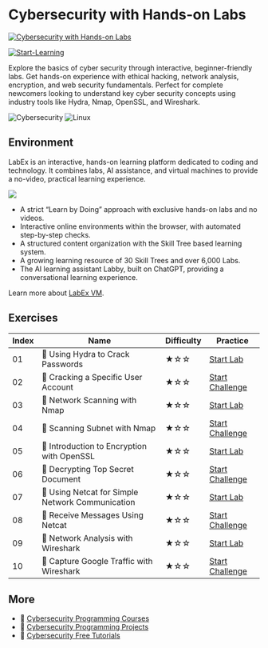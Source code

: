 # Cybersecurity with Hands-on Labs

[![Cybersecurity with Hands-on Labs](https://cover-creator.appbot.io/cyber-security-with-hands-on-labs.png)](https://labex.io/courses/cyber-security-with-hands-on-labs)

[![Start-Learning](https://img.shields.io/badge/Start-Learning-whitesmoke?style=for-the-badge)](https://labex.io/courses/cyber-security-with-hands-on-labs)

Explore the basics of cyber security through interactive, beginner-friendly labs. Get hands-on experience with ethical hacking, network analysis, encryption, and web security fundamentals. Perfect for complete newcomers looking to understand key cyber security concepts using industry tools like Hydra, Nmap, OpenSSL, and Wireshark.

![Cybersecurity](https://img.shields.io/badge/Cybersecurity-whitesmoke?style=for-the-badge&logo=cybersecurity)
![Linux](https://img.shields.io/badge/Linux-whitesmoke?style=for-the-badge&logo=linux)


## Environment

LabEx is an interactive, hands-on learning platform dedicated to coding and technology. It combines labs, AI assistance, and virtual machines to provide a no-video, practical learning experience.

![](https://tutorial-screenshot.getvm.io/images/vm-1725247253.png)

- A strict “Learn by Doing” approach with exclusive hands-on labs and no videos.
- Interactive online environments within the browser, with automated step-by-step checks.
- A structured content organization with the Skill Tree based learning system.
- A growing learning resource of 30 Skill Trees and over 6,000 Labs.
- The AI learning assistant Labby, built on ChatGPT, providing a conversational learning experience.

Learn more about [LabEx VM](https://support.labex.io/using-labex/virtual-machine).

## Exercises

|   Index | Name                                            | Difficulty   | Practice                                                                                                                       |
|---------|-------------------------------------------------|--------------|--------------------------------------------------------------------------------------------------------------------------------|
|      01 | 📖 Using Hydra to Crack Passwords                | ★☆☆          | <a target='_blank' href='https://labex.io/tutorials/linux-using-hydra-to-crack-passwords-415960'>Start Lab</a>                 |
|      02 | 🎯 Cracking a Specific User Account              | ★☆☆          | <a target='_blank' href='https://labex.io/labs/linux-cracking-a-specific-user-account-415951'>Start Challenge</a>              |
|      03 | 📖 Network Scanning with Nmap                    | ★☆☆          | <a target='_blank' href='https://labex.io/tutorials/cybersecurity-network-scanning-with-nmap-415959'>Start Lab</a>             |
|      04 | 🎯 Scanning Subnet with Nmap                     | ★☆☆          | <a target='_blank' href='https://labex.io/labs/cybersecurity-scanning-subnet-with-nmap-415954'>Start Challenge</a>             |
|      05 | 📖 Introduction to Encryption with OpenSSL       | ★☆☆          | <a target='_blank' href='https://labex.io/tutorials/linux-introduction-to-encryption-with-openssl-415957'>Start Lab</a>        |
|      06 | 🎯 Decrypting Top Secret Document                | ★☆☆          | <a target='_blank' href='https://labex.io/labs/linux-decrypting-top-secret-document-415952'>Start Challenge</a>                |
|      07 | 📖 Using Netcat for Simple Network Communication | ★☆☆          | <a target='_blank' href='https://labex.io/labs/linux-using-netcat-for-simple-network-communication-415961'>Start Lab</a>       |
|      08 | 🎯 Receive Messages Using Netcat                 | ★☆☆          | <a target='_blank' href='https://labex.io/labs/linux-receive-messages-using-netcat-415953'>Start Challenge</a>                 |
|      09 | 📖 Network Analysis with Wireshark               | ★☆☆          | <a target='_blank' href='https://labex.io/tutorials/cybersecurity-network-analysis-with-wireshark-415958'>Start Lab</a>        |
|      10 | 🎯 Capture Google Traffic with Wireshark         | ★☆☆          | <a target='_blank' href='https://labex.io/labs/cybersecurity-capture-google-traffic-with-wireshark-415948'>Start Challenge</a> |

## More

- 🔗 [Cybersecurity Programming Courses](https://github.com/labex-labs/awesome-programming-courses)
- 🔗 [Cybersecurity Programming Projects](https://github.com/labex-labs/awesome-programming-projects)
- 🔗 [Cybersecurity Free Tutorials](https://github.com/labex-labs/cybersecurity-free-tutorials)

